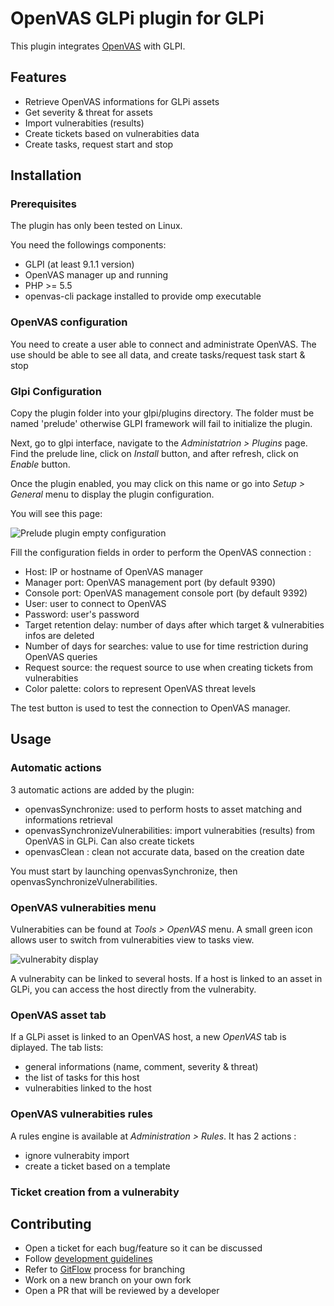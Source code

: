 # OpenVAS GLPi plugin for GLPi

This plugin integrates [OpenVAS](https://www.openvas.org/) with GLPI.

## Features

* Retrieve OpenVAS informations for GLPi assets
* Get severity & threat for assets
* Import vulnerabities (results)
* Create tickets based on vulnerabities data
* Create tasks, request start and stop

## Installation

### Prerequisites

The plugin has only been tested on Linux.

You need the followings components:
- GLPI (at least 9.1.1 version)
- OpenVAS manager up and running
- PHP >= 5.5
- openvas-cli package installed to provide omp executable

### OpenVAS configuration

You need to create a user able to connect and administrate OpenVAS.
The use should be able to see all data, and create tasks/request task start & stop  

### Glpi Configuration

Copy the plugin folder into your glpi/plugins directory.
The folder must be named 'prelude' otherwise GLPI framework will fail to initialize the plugin.

Next, go to glpi interface, navigate to the _Administatrion > Plugins_ page.
Find the prelude line, click on _Install_ button, and after refresh, click on _Enable_ button.

Once the plugin enabled, you may click on this name or go into _Setup > General_ menu to display the plugin configuration.

You will see this page:

![Prelude plugin empty configuration](https://raw.githubusercontent.com/pluginsGLPI/openvas/develop/screenshots/config.png)

Fill the configuration fields in order to perform the OpenVAS connection :

* Host: IP or hostname of OpenVAS manager
* Manager port: OpenVAS management port (by default 9390)
* Console port: OpenVAS management console port (by default 9392)
* User: user to connect to OpenVAS
* Password: user's password
* Target retention delay: number of days after which target & vulnerabities infos are deleted
* Number of days for searches: value to use for time restriction during OpenVAS queries
* Request source: the request source to use when creating tickets from vulnerabities
* Color palette: colors to represent OpenVAS threat levels

The test button is used to test the connection to OpenVAS manager.

## Usage

### Automatic actions

3 automatic actions are added by the plugin:

* openvasSynchronize: used to perform hosts to asset matching and informations retrieval
* openvasSynchronizeVulnerabilities: import vulnerabities (results) from OpenVAS in GLPi. Can also create tickets
* openvasClean : clean not accurate data, based on the creation date

You must start by launching openvasSynchronize, then openvasSynchronizeVulnerabilities.

### OpenVAS vulnerabities menu

Vulnerabities can be found at  _Tools > OpenVAS_ menu.
A small green icon allows user to switch from vulnerabities view to tasks view.

![vulnerabity display](https://raw.githubusercontent.com/pluginsGLPI/openvas/develop/screenshots/vulnerabity.png)

A vulnerabity can be linked to several hosts.
If a host is linked to an asset in GLPi, you can access the host directly from the vulnerabity.

### OpenVAS asset tab

If a GLPi asset is linked to an OpenVAS host, a new _OpenVAS_ tab is diplayed.
The tab lists:

* general informations (name, comment, severity & threat)
* the list of tasks for this host
* vulnerabities linked to the host

### OpenVAS vulnerabities rules

A rules engine is available at _Administration > Rules_.
It has 2 actions :

* ignore vulnerabity import
* create a ticket based on a template

### Ticket creation from a vulnerabity


## Contributing

* Open a ticket for each bug/feature so it can be discussed
* Follow [development guidelines](http://glpi-developer-documentation.readthedocs.io/en/latest/plugins.html)
* Refer to [GitFlow](http://git-flow.readthedocs.io/) process for branching
* Work on a new branch on your own fork
* Open a PR that will be reviewed by a developer
